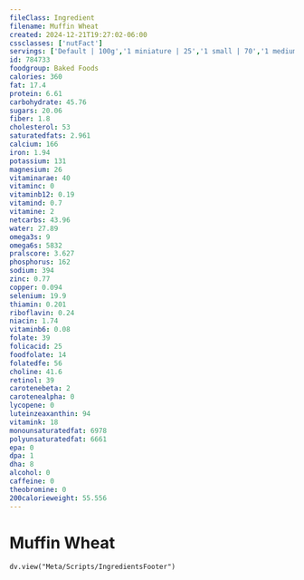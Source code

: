 ```yaml
---
fileClass: Ingredient
filename: Muffin Wheat
created: 2024-12-21T19:27:02-06:00
cssclasses: ['nutFact']
servings: ['Default | 100g','1 miniature | 25','1 small | 70','1 medium | 130']
id: 784733
foodgroup: Baked Foods
calories: 360
fat: 17.4
protein: 6.61
carbohydrate: 45.76
sugars: 20.06
fiber: 1.8
cholesterol: 53
saturatedfats: 2.961
calcium: 166
iron: 1.94
potassium: 131
magnesium: 26
vitaminarae: 40
vitaminc: 0
vitaminb12: 0.19
vitamind: 0.7
vitamine: 2
netcarbs: 43.96
water: 27.89
omega3s: 9
omega6s: 5832
pralscore: 3.627
phosphorus: 162
sodium: 394
zinc: 0.77
copper: 0.094
selenium: 19.9
thiamin: 0.201
riboflavin: 0.24
niacin: 1.74
vitaminb6: 0.08
folate: 39
folicacid: 25
foodfolate: 14
folatedfe: 56
choline: 41.6
retinol: 39
carotenebeta: 2
carotenealpha: 0
lycopene: 0
luteinzeaxanthin: 94
vitamink: 18
monounsaturatedfat: 6978
polyunsaturatedfat: 6661
epa: 0
dpa: 1
dha: 8
alcohol: 0
caffeine: 0
theobromine: 0
200calorieweight: 55.556
---
```


# Muffin Wheat

```dataviewjs
dv.view("Meta/Scripts/IngredientsFooter")
```